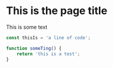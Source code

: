 # This is the page title

This is some text

```js
const thisIs = 'a line of code';

function someTing() {
    return 'this is a test';
}
```